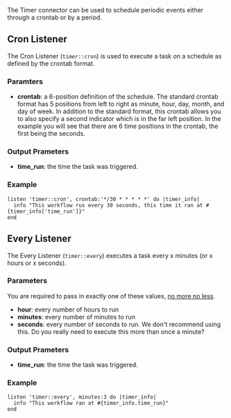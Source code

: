 The Timer connector can be used to schedule periodic events either through a crontab or by a period.

## Cron Listener
The Cron Listener (`timer::cron`) is used to execute a task on a schedule as defined by the crontab format. 

### Paramters
- **crontab**: a 6-position definition of the schedule. The standard crontab format has 5 positions from left to right as minute, hour, day, month, and day of week. In addition to the standard format, this crontab allows you to also specify a second indicator which is in the far left position. In the example you will see that there are 6 time positions in the crontab, the first being the seconds.

### Output Prameters
- **time_run**: the time the task was triggered.

### Example
    listen 'timer::cron', crontab:'*/30 * * * * *' do |timer_info|
      info "This workflow rus every 30 seconds, this time it ran at #{timer_info['time_run']}"
    end

## Every Listener
The Every Listener (`timer::every`) executes a task every x minutes (or x hours or x seconds).

### Parameters
You are required to pass in exactly one of these values, [no more no less](https://www.youtube.com/watch?v=xOrgLj9lOwk).

- **hour**: every number of hours to run
- **minutes**: every number of minutes to run
- **seconds**: every number of seconds to run. We don't recommend using this. Do you really need to execute this more than once a minute?

### Output Prameters
- **time_run**: the time the task was triggered.

### Example
    listen 'timer::every', minutes:3 do |timer_info|
      info "This workflow ran at #{timer_info.time_run}"
    end

